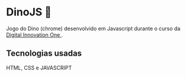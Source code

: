 # DinoJS 🦖
Jogo do Dino (chrome) desenvolvido em Javascript durante o curso da <a href='https://web.digitalinnovation.one/'> Digital Innovation One </a>.

## Tecnologias usadas

  HTML, CSS e JAVASCRIPT
